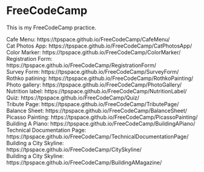 # FreeCodeCamp
This is my FreeCodeCamp practice.
<br>
<p>
Cafe Menu: https://tpspace.github.io/FreeCodeCamp/CafeMenu/
<br>
Cat Photos App: https://tpspace.github.io/FreeCodeCamp/CatPhotosApp/
<br>
Color Marker: https://tpspace.github.io/FreeCodeCamp/ColorMarker/
<br> 
Registration Form: https://tpspace.github.io/FreeCodeCamp/RegistrationForm/
<br>
Survey Form: https://tpspace.github.io/FreeCodeCamp/SurveyForm/
<br>
Rothko patining: https://tpspace.github.io/FreeCodeCamp/RothkoPainting/
<br>
Photo gallery: https://tpspace.github.io/FreeCodeCamp/PhotoGallery/
<br>
Nutrition label: https://tpspace.github.io/FreeCodeCamp/NutritionLabel/
<br>
Quiz: https://tpspace.github.io/FreeCodeCamp/Quiz/
<br>
Tribute Page: https://tpspace.github.io/FreeCodeCamp/TributePage/
<br>
Balance Sheet: https://tpspace.github.io/FreeCodeCamp/BalanceSheet/
<br>
Picasso Painting: https://tpspace.github.io/FreeCodeCamp/PicassoPainting/
<br>
Building A Piano: https://tpspace.github.io/FreeCodeCamp/BuildingAPiano/
<br>
Technical Documentation Page: https://tpspace.github.io/FreeCodeCamp/TechnicalDocumentationPage/
<br>
Building a City Skyline: https://tpspace.github.io/FreeCodeCamp/CitySkyline/
<br>
Building a City Skyline: https://tpspace.github.io/FreeCodeCamp/BuildingAMagazine/
<br>
</p>
